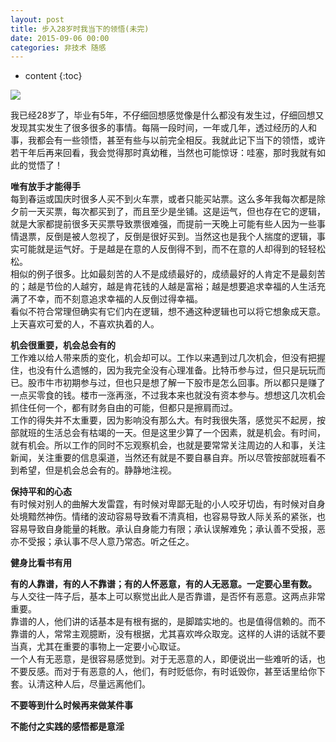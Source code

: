 ```yaml
---
layout: post
title: 步入28岁时我当下的领悟(未完)
date: 2015-09-06 00:00
categories: 非技术 随感
---
```


* content
{:toc}

![](https://github.com/HarmonyHu/harmonyhu.github.io/raw/master/_posts/images/Buddha.jpg)  

我已经28岁了，毕业有5年，不仔细回想感觉像是什么都没有发生过，仔细回想又发现其实发生了很多很多的事情。每隔一段时间，一年或几年，透过经历的人和事，我都会有一些领悟，甚至有些与以前完全相反。我就此记下当下的领悟，或许若干年后再来回看，我会觉得那时真幼稚，当然也可能惊讶：哇塞，那时我就有如此的觉悟了！  
  
**唯有放手才能得手**  
每到春运或国庆时很多人买不到火车票，或者只能买站票。这么多年我每次都是除夕前一天买票，每次都买到了，而且至少是坐铺。这是运气，但也存在它的逻辑，就是大家都提前很多天买票导致票很难强，而提前一天晚上可能有些人因为一些事情退票，反倒是被人忽视了，反倒是很好买到。当然这也是我个人揣度的逻辑，事实可能就是运气好。于是越是在意的人反倒得不到，而不在意的人却得到的轻轻松松。  
相似的例子很多。比如最刻苦的人不是成绩最好的，成绩最好的人肯定不是最刻苦的；越是节俭的人越穷，越是肯花钱的人越是富裕；越是想要追求幸福的人生活充满了不幸，而不刻意追求幸福的人反倒过得幸福。  
看似不符合常理但确实有它们内在逻辑，想不通这种逻辑也可以将它想象成天意。上天喜欢可爱的人，不喜欢执着的人。

**机会很重要，机会总会有的**  
工作难以给人带来质的变化，机会却可以。工作以来遇到过几次机会，但没有把握住，也没有什么遗憾的，因为我完全没有心理准备。比特币参与过，但只是玩玩而已。股市牛市初期参与过，但也只是想了解一下股市是怎么回事。所以都只是赚了一点买零食的钱。楼市一涨再涨，不过我本来也就没有资本参与。想想这几次机会抓住任何一个，都有财务自由的可能，但都只是擦肩而过。  
工作的得失并不太重要，因为影响没有那么大。有时我很失落，感觉买不起房，按部就班的生活总会有枯竭的一天。但是这里少算了一个因素，就是机会。有时间，就有机会。所以工作的同时不忘观察机会，也就是要常常关注周边的人和事，关注新闻，关注重要的信息渠道，当然还有就是不要自暴自弃。所以尽管按部就班看不到希望，但是机会总会有的。静静地注视。  

**保持平和的心态**  
有时候对别人的曲解大发雷霆，有时候对卑鄙无耻的小人咬牙切齿，有时候对自身处境黯然神伤。情绪的波动容易导致看不清真相，也容易导致人际关系的紧张，也容易导致自身能量的耗散。承认自身能力有限；承认误解难免；承认善不受报，恶亦不受报；承认事不尽人意乃常态。听之任之。

**健身比看书有用**  

**有的人靠谱，有的人不靠谱；有的人怀恶意，有的人无恶意。一定要心里有数。**  
与人交往一阵子后，基本上可以察觉出此人是否靠谱，是否怀有恶意。这两点非常重要。  
靠谱的人，他们讲的话基本是有根有据的，是脚踏实地的。也是值得信赖的。而不靠谱的人，常常主观臆断，没有根据，尤其喜欢哗众取宠。这样的人讲的话就不要当真，尤其在重要的事物上一定要小心取证。  
一个人有无恶意，是很容易感觉到。对于无恶意的人，即便说出一些难听的话，也不要反感。而对于有恶意的人，他们，有时贬低你，有时诋毁你，甚至话里给你下套。认清这种人后，尽量远离他们。  

**不要等到什么时候再来做某件事**
  
**不能付之实践的感悟都是意淫**  
